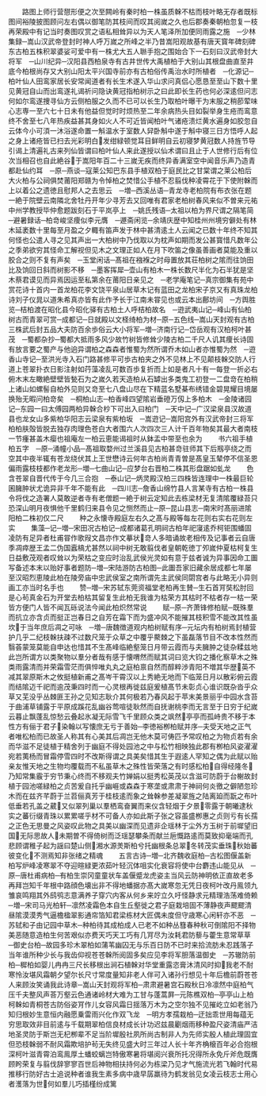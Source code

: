 <!-- { "loadSidebar": true } -->
　　路图上师行营憇形便之次至闗岭有秦时柏一株虽质榦不枯而枝叶略无存者既标图间裕陵披图顾问左右偶以御笔防其枝间而叹其阅嵗之久也后郡奏秦朝柏忽复一枝再荣殿中有记当时奏图叹赏之语私相耸异以为天人笔泽所加便同雨露之施　─少林集録─嵩山汉武帝登封时神人呼万嵗之所峰之半乃昔嵩阳观故基有唐天寳年碑刻碑东古柏五株积翠婆娑可爱中有一株尤大五人聮手抱之围始合下一石刻曰汉武帝封大将军　─山川纪异─汉阳县西柏泉寺有古井世传大禹植柏于大别山其根盘曲直至井底今柏根尚存又大别山阳太平兴国寺前亦有古柏俗传禹治水时所植者　─化源记─柏叶仙人田鸾家居长安常闻道者有长生术遂入华山求问真侣心愿恳至至山下数十里见黄冠自山而出鸾遂礼谒祈问隐诀黄冠指柏树示之曰此即长生药也何必深逺但问志何如尔鸾遂捜寻仙方云侧柏服之久而不已可以长生乃取柏叶曝干为末服之稍莭荤味心志専一至六七十日未有他益但觉时时烦热至二年余病热头目如裂举身生疮而鸾意终不舍至七八年热疾益甚其身如火人不可近皆闻柏叶气诸疮溃烂黄水遍身如胶忽自云体今小可湏一沐浴遂命置一斛温水于室数人舁卧斛中遂于斛中寝三日方悟呼人起之身上诸疮皆已扫去光彩明白发绀緑顿觉耳目鲜明自云初寝梦黄冠数人持旌节导引谒上清遍礼古来列仙皆谓曰柏叶仙人来此遂授以仙术谓曰且止于人世修行后有位次当相召也自此絶谷于嵩阳年百二十三嵗无疾而终异香满室空中闻音乐声乃造青都赴仙约耳　─原─燕谈─寇莱公知巴东县手植双柏于庭民比之甘棠谓之莱公柏后大火柏与公祠俱焚莆阳郑赣为令悼柏之焚惜公手植不忍翦伐种凌霄花于下使附榦而上以着公之遗徳且慰邦人之去思云　─増─西溪丛语─青龙寺老柏院有布衣张在题一絶于院壁云南隣北舍牡丹开年少寻芳去又回唯有君家老柏树春风来似不曽来元祐中州学教授毕仲愈题跋刻石于平岚亭上　─姚氏残语─太祖以柏为界尺谓之隔笔简　─避暑録话─柏竒峻坚痩似李元膺　─遯斋闲览─余靖庆歴中知桂州州境穷僻处有林木延袤数十里每至月盈之夕輙有笛声发于林中甚清逺土人云闻之已数十年终不知其何怪也公遣人寻之见其声出一大柏树中乃伐取以为枕声如期而发公甚寳惜凡数年公之季弟欲穷其怪命工解视但见木之文理正如人在月下吹笛之像虽善画者莫能及重以胶合之则不复有声矣　─玉堂闲话─髙祖在襁褓之时母置放其荘柏树之隂而往饷田比及饷回日斜而树影不移　─墨客挥犀─壶山有柏木一株长数尺半化为石半犹是坚木蔡君谟见而异焉因运至私第余在莆阳日亲见之　─老学庵笔记─真宗御集有苑中赏花诗十首内一首龙柏花李文饶平泉山居草木记有蓝田之龙柏宋子京又有真珠龙柏诗刘子仪晁以道朱希真亦皆有此作予长于江南未甞见也或云本出鄜坊间　─方舆胜览─桔柏渡在昭化县今昭化驿有古柏土人呼桔柏故名　─逰武夷山记─峰山有仙柏树古而青翠可赏─成都记─日就殿以文柽绮柏为材─原─五色线─嵩山天封观有古柏三株武后封五品大夫防百余歩俗云大小将军─増─济南行记─岱岳观有汉柏柯叶甚茂　─蜀都杂抄─蜀都大抵雨多风少故竹树皆修耸少陵古柏二千尺人讥其痩长诗固有放言要之蜀产与他逈异谓柏之森森者惟蜀为然所谓乔木如山者亦惟蜀为然　─逰香山寺记─至洪光寺入石门路甚修平可歩古柏夹之外不见林上不见颠枝榦交防人行道上苍翠扑衣日影注射如荇藻凌乱可数百歩复折而上如是者凡十有一每登一折必右俯木末左瞰絶壁壁皆甃石为之嵗久若天造柏从石罅出多类鬼工初登一二盘竒在柏稍上诸山如螺髻自柏外见则又竒至七八盘山尽在下精蓝名墅棊布绣错金碧晃耀目境屡换殆无暇问柏竒矣　─桐柏山志─柏香峰四望隂岩垂磴万仭上多柏木　─金陵诸园记─东园一曰太傅园两柏异榦合杪下可出入曰柏门　─天中记─广汉梁泉县汉故道县也龙女山多紫柏华阳志云梁泉有紫柏坂　─嵩逰记─嵩阳宫外有汉武帝封三将军柏柏肤殻皆脱去独存肉理色苍白大者围六人次四次三人计千百年物矣其最大者南枝一节瘇甚盖木瘿也祖庵左一柏云恵能谒祖时从鉢盂中带至也余为
　　书六祖手植柏五字　─原─涌幢小品─髙祖取婺州过兰溪县见古柏甚竒驻师其下后剏亭绕之而空其中夜半辄有苍龙绕伏其上王世懋诗云何年古柏尚青青曽是髙皇玉辇停不信圣恩偏雨露枝枝都作老龙形─増─七曲山记─应梦台右晋柏二株其形盘踞如虬龙
　　色含苍翠自晋代传于今几三合抱　─泰山记─炳灵殿汉柏三四株皆连理中一株最巨轮囷臃肿状尤诡异非千年不能有此　─四川志─詹香山绵竹县人言某寺有古柏一株县令将伐之造署人莫敢逆者寺有老僧题一絶于树云定知此去栋梁材无复清隂覆緑苔只恐深山明月夜惧他千里鹤归来县令见之恻然而止─原─昆山县志─南宋时髙丽进隂阳柏二株初仅二尺
　　种之永懐寺殿庭左右久之髙与殿等每左花则右实右花则左实
　　集藻─记─増─宋田况古柏记─成都诸葛孔明祠古柏年祀寖逺乔柯钜围蟠固凌防有足异者杜甫甞作歌叚文昌亦作文摹状竒人多暗诵故老相传及记事者云自唐季凋瘁歴王孟二伪国蠧槁尤甚然以祠中树无敢翦伐者皇朝乾徳丁夘嵗仲夏枯柯复生日益敷茂观者叹耸以为荣枯之变应时治乱武侯光灵如有意于兹者诚为异事因命工圗写备述本末以贻好事者题防─増─宋陆游防古柏图─此圗吾家旧藏余居成都七年屡至汉昭烈恵陵此柏在陵旁庙中忠武侯室之南所谓先主武侯同閟宫者与此略无小异则画工亦当时名手也
　　赞─増─宋苏轼东莞资福堂老柏再生賛─生石首肎奘松肘回是心茍真金石为开堂去柏枯其留复生此柏无我谁为枯荣方其枯时不枯者存一枯一荣皆方便门人皆不闻瓦砾说法今闻此柏炽然常说
　　赋─原─齐萧锋修柏赋─既殊羣而抗立亦含贞而挺正岂春日之自芳在霜下而为盛冲风不能摧其枝积雪不能改其性虽坎于当年庶后凋之可咏　─増─唐魏徴道观内柏树赋有序─元坛内有柏树焉封植营护几乎二纪枝榦扶疎不过数尺笼于众草之中覆乎藂棘之下虽磊落节目不改本性然而翳荟蒙笼莫能自申达也惜其不生髙峰临絶壑笼日月带云霞而与夫臃肿之徒杂糅兹地此岂所谓方以类聚物以羣分者哉有感于懐喟然而赋其词曰览大钧之播化察草木之殊类雨露清而并荣霜雪茫而俱悴唯丸丸之庭柏禀自然而醇粹渉青阳不増其华歴英不减其翠原斯木之攸挺植新甫之髙岑干霄汉以上秀絶无地而下临笼日月以散彩俯云霞而结隂迈千祀而逾茂秉四时而一心灵根再徙兹庭爰植髙节未彰贞心谁识既杂沓乎众草又芜没乎丛棘匪王孙之见知志耿介其何极若乃春风起于苹末美景丽乎中园水含苔于曲浦草铺露于平原成蹊花乱幽谷莺喧徒耿然而自抚谢桃李而无言至于日穷于纪嵗云暮止飘蓬乱惊愁云叠起氷凝无际雪飞千里顾众类之飒然亭亭而孤峙贵不移于本性方有俪于君子染翰以写懐庶无亏于善始─李徳裕栁柏赋并序─夫受天地之正气者唯松柏而已故圣人称其有心美其后凋岂无他木莫可俦匹予常叹柏之为物贞若有余而华滋不足徒植于精舍列于幽庭不得处园池之中与松竹相映独此郡有栁柏风姿濯濯宛若荑杨而冒霜停雪四时不改斯得谓之具美矣惜其生于遐逺人罕知之偶为此赋以贻亲友惟天地之生物均覆载而不私虽草木之殊性皆荣落之有时感松柏自得经隆冬乃知常集霰于穷节秉心终而不移观夫竹婵娟以挺秀松英茂以含滋可防蔚于台榭故封植于园池嗟緑柏之贞苦爰自托乎幽崕或森森于寒垄或肃肃于神祠何炎徼之僻陋忽珍木而在兹齐芊蔚于兰苕俪真芳于桂枝逺而象之耸榦参差凝翠旌之陆离廹而翫之布叶低垂若孔盖之葳又似翠列巢以羣栖鸾奋翼而来仪含轻烟于夕景零露于朝曦逮秋实之蕃衍缀青珠以累累嗟乎材不可备人亦如此斯子张之容虽盛栁惠之贞则亏有长孺之正色无思曼之风姿叹此物之具美以幽深而见遗非企瑶林于尘外方玉树于前墀望旧国无际思故人未期曽不得倚树而泛瑶瑟攀条而献兰巵慨路逺而莫致抑毫端而孔悲顾谓稚子起为謡曰楚山侧湘水源羙斯柏兮托幽根条总翠冬转茂实垂珠秋始蕃彼变化不测焉知非张绪之精魂
　　五言古诗─増─北齐魏收庭柏─古松图偃盖新柏写炉峰凌寒翠不夺迎暄緑更浓茹叶轻沉体咀实化衰容将使中台麝违山能见从　─原─唐杜甫病柏─有柏生崇冈童童状车盖偃蹙龙虎姿主当风云防神明依正直故老多再拜岂知千年根中路顔色壊出非不得地蟠据亦髙大嵗寒忽无凭日夜柯叶改丹鳯领九雏哀鸣翔其外鸱鸮志意满养子穿穴内客从何乡来竚立久吁怪静求元精理浩荡难倚赖─増─宋司马光柏轩─凛然凌霜色本自生丘壑徙之君子庭栽培固不薄静夜声飂飂清昼隂漠漠秀气逼檐楹翠影通帘箔知君梁栋材大匠偶未度但守歳寒心闲轩亦不恶　─苏轼和子由记园中草木─种柏待其成柏成人已老不如种丛篲春种秋可倒隂阳不择物美恶随意造柏生何苦艰似亦费天巧天工巧有几肎尽为汝耗君防藜与藿生意常草草　─御史台柏─故园多珍木翠柏如蒲苇幽囚无与乐百日防不已时来拾流肪未忍践落子当年谁所种少长与我齿仰视苍苍榦所阅固多矣应见李将军胆落温御史　─苏辙防前柏─穉柏如婴儿冉冉三尺长移根出涧石植榦对华堂重露恣膏沐清风时抑我老不耐寒怜汝堪风霜朝夕望尔长尺寸常度量知非老人伴可入诸孙行想见十年后檐前蔚苍苍人来顾汝笑诵我此诗章─嵩山天封观将军柏─肃肃避暑宫石殿秋日冷凛然中庭柏气压千夫整风声荅万壑云色通诸岭材大难为工甘与蓬蒿屛─元陈樵双柏─亭亭山上柏柯榦如青桐苍古防俗姿肎作儿女容风霜日揺落万木为之空尔独不见摧屹立如老翁乃知归根妙生意恒内融愿乗雷雨兴化作双飞龙　─明方孝孺栽柏─迂拙乖世用每蕴无穷思取效非目前逺与千载期翠柏信良材成长计功迟兹晨劚烟雨移种盈尺姿清庙严洁地圣灵防于斯岂无杞栁辈不足当阶墀殷社夙所尚古制非人为先师实殷人植此理固宜但恐枝榦弱不耐风霜欺培护茍无失终见盛大时三年过人长十年齐桷榱百年必合抱根深柯叶滋青霄泊鸾鳯厚土蟠蛟螭岂特傲寒暑将堪阅兴衰所托况得所永免斤斧危既膺顾盻荣复与翦伐辞寥寥百世后神物相扶持何必为栋梁乃见才气施流光若飞翰时代易推移行防好古士追说种者谁我生素多病中歳早孱羸待为鹤发翁见女凌云枝志士用心者濩落为世何如羣儿巧插槿纷成篱
